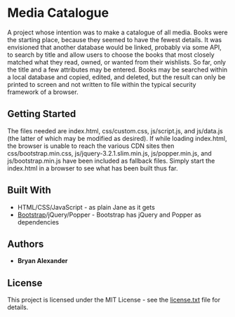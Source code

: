 # Media Catalogue
A project whose intention was to make a catalogue of all media. Books were the starting place, because they seemed to have the fewest details. It was envisioned that another database would be linked, probably via some API, to search by title and allow users to choose the books that most closely matched what they read, owned, or wanted from their wishlists. So far, only the title and a few attributes may be entered. Books may be searched within a local database and copied, edited, and deleted, but the result can only be printed to screen and not written to file within the typical security framework of a browser.
## Getting Started
The files needed are index.html, css/custom.css, js/script.js, and js/data.js (the latter of which may be modified as desired). If while loading index.html, the browser is unable to reach the various CDN sites then css/bootstrap.min.css, js/jquery-3.2.1.slim.min.js, js/popper.min.js, and js/bootstrap.min.js have been included as fallback files. Simply start the index.html in a browser to see what has been built thus far.
## Built With
   * HTML/CSS/JavaScript - as plain Jane as it gets
   * [Bootstrap](http://v4-alpha.getbootstrap.com/)/jQuery/Popper - Bootstrap has jQuery and Popper as dependencies
## Authors
   * **Bryan Alexander**
## License
This project is licensed under the MIT License - see the [license.txt](license.txt) file for details.
